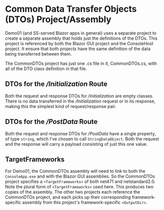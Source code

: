 # Common Data Transfer Objects (DTOs) Project/Assembly
Demo01 (and SS-served Blazor apps in general) uses a separate project to create a separate assembly that holds just the definitions of the DTOs. This project is referenced by both the Blazor GUI project and the ConsoleHost project. It ensure that both projects have the same definition of the data being transferred between them.

The CommonDTOs project has just one .cs file in it, CommonDTOs.cs, with all of the DTO class definition in that file.

## DTOs for the */Initialization* Route
Both the request and response DTOs for */Initialization* are empty classes. There is no data transferred in the */Initialization* request or in its response, making this the simplest kind of request/response pair.
## DTOs for the */PostData* Route
Both the request and response DTOs for */PostData* have a single property, of type `string`, which I've chosen to call `StringDataObject`. Both the request and the response will carry a payload consisting of just this one value.
## TargetFrameworks
For Demo01, the CommonDTOs assembly will need to link to both the `ConsoleApp.exe` and with the Blazor GUI assemblies. So the CommonDTOs project specifies a `<TargetFrameworks>` of both net471 and netstandard2.0. Note the plural form of `<TargetFrameworks>` used here. This produces two copies of the assembly. The other two projects each reference the CommonDTOs project, and each picks up their corresponding framework-specific assembly from this project's framework-specific `<OutputDir>`.
